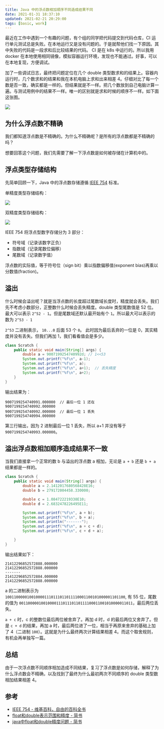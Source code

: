 ```yaml
---
title: Java 中的浮点数相加顺序不同造成结果不同
date: 2021-01-31 18:37:10
updated: 2021-02-21 20:29:00
tags: [basic, work]
---
```


最近在工作中遇到一个有趣的问题，有个组的同学把代码提交到代码仓库，CI 运行单元测试总是失败。在本地运行又是没有问题的。于是就帮他们找一下原因。其中失败的代码是一段求和后比较结果的代码。 CI 是在 k8s 中运行的。所以我用 docker 在本地使用相同镜像，模拟容器运行环境，发现也不能通过。好事，可以在本地复现，方便调试。

加了一些调试日志，最终把问题定位在几个 double 类型数求和的结果上。容器内运行时，几个数求和的结果和我在本机电脑上求和出来相差 4。仔细对比了每一个数是否一致，确实都是一样的。但结果就是不一样。把几个数放到自己电脑计算一遍。与测试用例中的结果不一样。唯一的区别就是求和时候的顺序不一样。<!-- more -->如下面这张图。

![](https://pic.eirture.cn/pics/%E6%88%AA%E5%B1%8F2021-01-28%20%E4%B8%8B%E5%8D%883.42.03.png)


## 为什么浮点数不精确

我们都知道浮点数是不精确的。为什么不精确呢？是所有的浮点数都是不精确的吗？

想要回答这个问题，我们先需要了解一下浮点数是如何被存储在计算机中的。

## 浮点类型存储结构

先简单回顾一下，Java 中的浮点数存储遵循 [IEEE 754](https://zh.wikipedia.org/wiki/IEEE_754) 标准。

单精度类型存储结构：

<img src="https://pic.eirture.cn/pics/Float_example.png" style="background-color:white"/>

双精度类型存储结构：

![](https://pic.eirture.cn/pics/General_double_precision_float.png)


IEEE 754 将浮点型数字存储分为 3 部分：

- 符号域（记录该数字正负）
- 指数域（记录尾数位偏移）
- 尾数域（记录数字值）

浮点数的实际值，等于符号位（sign bit）乘以指数偏移值(exponent bias)再乘以分数值(fraction)。


## 溢出

什么时候会溢出呢？就是当浮点数的长度超过尾数域长度时，精度就会丢失。我们先不考虑小数部分，正整数什么时候会丢失精度。double 类型尾数值是 52 位。最大可以表示 `2^52 - 1`。但是尾数域还默认最开始有个 `1`。所以最大可以表示的数为 `2^53 - 1`

`2^53` 二进制表示， `10...0` 后面 53 个 `0`。 此时因为最后丢弃的一位是 0，其实精度并没有丢失。但我们再加 1，我们看看值会是多少。

```java
class Scratch {
    public static void main(String[] args) {
        double a = 9007199254740992d; // 1<<53
        System.out.printf("%f\n", a-1);
        System.out.printf("%f\n", a);
        System.out.printf("%f\n", a+1);  // 丢失精度
        System.out.printf("%f\n", a+2);
    }
}
```

输出结果为：
```
9007199254740991.000000  // 最后一位 1 还在
9007199254740992.000000
9007199254740992.000000  // 最后一位 1 丢失
9007199254740994.000000
```

第三行输出，因为 2 进制最后一位 1 丢失，所以 a+1 并没有等于 `9007199254740993.000000`。

## 溢出浮点数相加顺序造成结果不一致

当我们直接拿一个正常的数 b 与溢出的浮点数 a 相加，无论是 `a + b` 还是 `b + a` 结果都是一样的。

```java
class Scratch {
    public static void main(String[] args) {
        double a = 2.1412017680568428E16;
        double b = 279172004458.330000;

        double c = 1.084722219338E10;
        double d = 2.6832478226495E11;

        System.out.printf("%f\n", a + b);
        System.out.printf("%f\n", b + a);
        System.out.println("-------");
        System.out.printf("%f\n", a + c + d);
        System.out.printf("%f\n", c + d + a);

    }
}
```

输出结果如下：
```
21412296852572888.000000
21412296852572888.000000
-------
21412296852572884.000000
21412296852572888.000000
```

a 的二进制表示为 `1001100000100100001110111011011110001100101000001101100`, 有 55 位，尾数的值为 `0011000001001000011101110110111100011001010000011011`，最后两位丢失。

`a + c` 时，c 的整数位最后两位被舍弃了。再加 d 时，d 的最后两位又舍弃了。但是 `c + d` 的结果，再加 a 时，最后两位进了一位，相当于再原来舍弃的基础上加了 4（二进制 `100`）。这就是为什么最终两次计算结果相差 4。而这个取舍规则，有机会再单独写一篇。


## 总结

由于一次浮点数不同顺序相加造成不同结果，复习了浮点数是如何存储，解释了为什么浮点数会不精确，以及找到了最终为什么最初两次不同顺序的 double 类型数相加结果相差 4。

## 参考
- [IEEE 754 - 维基百科，自由的百科全书](https://zh.wikipedia.org/wiki/IEEE_754)
- [float和double表示范围和精度 - 简书](https://www.jianshu.com/p/621bfa3aa168)
- [java中float和double精度问题 - 简书](https://www.jianshu.com/p/c51041a791bd)

